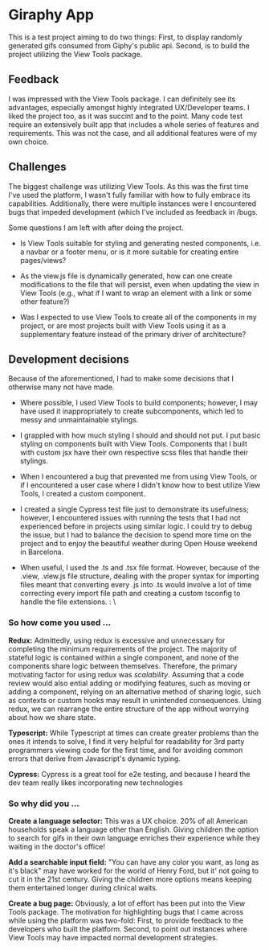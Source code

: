 # Giraphy App

This is a test project aiming to do two things: First, to display randomly generated gifs consumed from Giphy's public api. Second, is to build the project utilizing the View Tools package.

## Feedback

I was impressed with the View Tools package. I can definitely see its advantages, especially amongst highly integrated UX/Developer teams. I liked the project too, as it was succint and to the point. Many code test require an extensively built app that includes a whole series of features and requirements. This was not the case, and all additional features were of my own choice.

## Challenges

The biggest challenge was utilizing View Tools. As this was the first time I've used the platform, I wasn't fully familiar with how to fully embrace its capabilities. Additionally, there were multiple instances were I encountered bugs that impeded development (which I've included as feedback in /bugs.

Some questions I am left with after doing the project.

- Is View Tools suitable for styling and generating nested components, i.e. a navbar or a footer menu, or is it more suitable for creating entire pages/views?

- As the view.js file is dynamically generated, how can one create modifications to the file that will persist, even when updating the view in View Tools (e.g., what if I want to wrap an element with a link or some other feature?)

- Was I expected to use View Tools to create all of the components in my project, or are most projects built with View Tools using it as a supplementary feature instead of the primary driver of architecture?

## Development decisions

Because of the aforementioned, I had to make some decisions that I otherwise many not have made.

- Where possible, I used View Tools to build components; however, I may have used it inappropriately to create subcomponents, which led to messy and unmaintainable stylings.

- I grappled with how much styling I should and should not put. I put basic styling on components built with View Tools. Components that I built with custom jsx have their own respective scss files that handle their stylings.

- When I encountered a bug that prevented me from using View Tools, or if I encountered a user case where I didn't know how to best utilize View Tools, I created a custom component.

- I created a single Cypress test file just to demonstrate its usefulness; however, I encountered issues with running the tests that I had not experienced before in projects using similar logic. I could try to debug the issue, but I had to balance the decision to spend more time on the project and to enjoy the beautiful weather during Open House weekend in Barcelona.

- When useful, I used the .ts and .tsx file format. However, because of the .view, .view.js file structure, dealing with the proper syntax for importing files meant that converting every .js into .ts would involve a lot of time correcting every import file path and creating a custom tsconfig to handle the file extensions. : \

### So how come you used ...

**Redux:** Admittedly, using redux is excessive and unnecessary for completing the minimum requirements of the project. The majority of stateful logic is contained within a single component, and none of the components share logic between themselves. Therefore, the primary motivating factor for using redux was _scalability_. Assuming that a code review would also ential adding or modifying features, such as moving or adding a component, relying on an alternative method of sharing logic, such as contexts or custom hooks may result in unintended consequences. Using redux, we can rearrange the entire structure of the app without worrying about how we share state.

**Typescript:** While Typescript at times can create greater problems than the ones it intends to solve, I find it very helpful for readability for 3rd party programmers viewing code for the first time, and for avoiding common errors that derive from Javascript's dynamic typing.

**Cypress:** Cypress is a great tool for e2e testing, and because I heard the dev team really likes incorporating new technologies

### So why did you ...

**Create a language selector:** This was a UX choice. 20% of all American households speak a language other than English. Giving children the option to search for gifs in their own language enriches their experience while they waiting in the doctor's office!

**Add a searchable input field:** "You can have any color you want, as long as it's black" may have worked for the world of Henry Ford, but it' not going to cut it in the 21st century. Giving the children more options means keeping them entertained longer during clinical waits.

**Create a bug page:** Obviously, a lot of effort has been put into the View Tools package. The motivation for highlighting bugs that I came across while using the platform was two-fold: First, to provide feedback to the developers who built the platform. Second, to point out instances where View Tools may have impacted normal development strategies.
